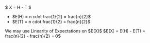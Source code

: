 $ X = H - T $

<ul>
	<li> $E(H) = n cdot frac{1}{2} = frac{n}{2}$
<li> $E(T) = n cdot frac{1}{2} = frac{n}{2}$
</ul>
We may use Linearity of Expectations on $E(X)$ 
$E(X) = E(H) - E(T) = frac{n}{2} - frac{n}{2} = 0$
